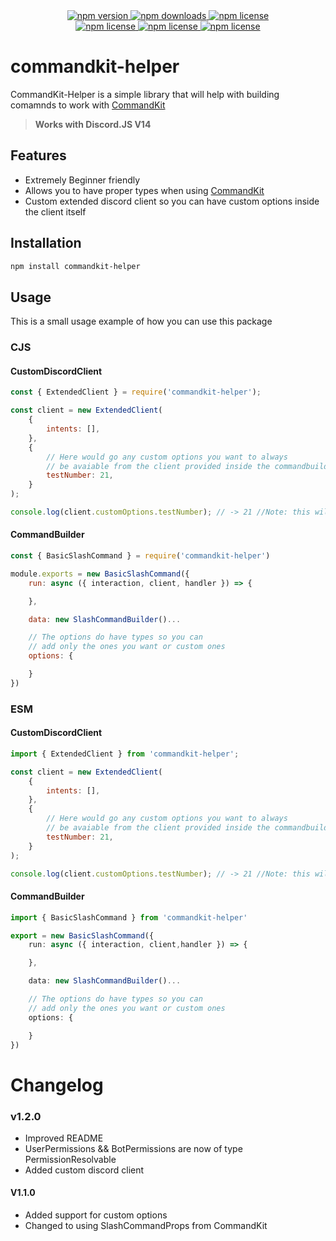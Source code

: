 <div align="center">
  <a href="https://www.npmjs.com/package/commandkit-helper">
    <img src="https://img.shields.io/npm/v/commandkit-helper?style=for-the-badge" alt="npm version" />
  </a>
  <a href="https://www.npmjs.com/package/commandkit-helper">
    <img src="https://img.shields.io/npm/dt/commandkit-helper?style=for-the-badge" alt="npm downloads" />
  </a>
  <a href="https://www.npmjs.com/package/commandkit-helper">
    <img src="https://img.shields.io/npm/l/commandkit-helper?style=for-the-badge" alt="npm license" />
  </a>
  <br />
  <a href="https://www.npmjs.com/package/commandkit-helper">
    <img src="https://img.shields.io/github/issues/FearlessNite345/commandkit-helper?style=for-the-badge" alt="npm license" />
  </a>
  <a href="https://www.npmjs.com/package/commandkit-helper">
    <img src="https://img.shields.io/github/stars/FearlessNite345/commandkit-helper?style=for-the-badge" alt="npm license" />
  </a>
  <a href="https://www.npmjs.com/package/commandkit-helper">
    <img src="https://img.shields.io/github/forks/FearlessNite345/commandkit-helper?style=for-the-badge" alt="npm license" />
  </a>
</div>

# commandkit-helper

CommandKit-Helper is a simple library that will help with building comamnds to work with [CommandKit](https://www.npmjs.com/package/commandkit)

> **Works with Discord.JS V14**

## Features

-   Extremely Beginner friendly
-   Allows you to have proper types when using [CommandKit](https://www.npmjs.com/package/commandkit)
-   Custom extended discord client so you can have custom options inside the client itself

## Installation

```bash
npm install commandkit-helper
```

## Usage

This is a small usage example of how you can use this package

### CJS

#### CustomDiscordClient

```js
const { ExtendedClient } = require('commandkit-helper');

const client = new ExtendedClient(
    {
        intents: [],
    },
    {
        // Here would go any custom options you want to always
        // be avaiable from the client provided inside the commandbuilders
        testNumber: 21,
    }
);

console.log(client.customOptions.testNumber); // -> 21 //Note: this will not give you intellisence
```

#### CommandBuilder

```js
const { BasicSlashCommand } = require('commandkit-helper')

module.exports = new BasicSlashCommand({
    run: async ({ interaction, client, handler }) => {

    },

    data: new SlashCommandBuilder()...

    // The options do have types so you can
    // add only the ones you want or custom ones
    options: {

    }
})
```

### ESM

#### CustomDiscordClient

```js
import { ExtendedClient } from 'commandkit-helper';

const client = new ExtendedClient(
    {
        intents: [],
    },
    {
        // Here would go any custom options you want to always
        // be avaiable from the client provided inside the commandbuilders
        testNumber: 21,
    }
);

console.log(client.customOptions.testNumber); // -> 21 //Note: this will not give you intellisence
```

#### CommandBuilder

```ts
import { BasicSlashCommand } from 'commandkit-helper'

export = new BasicSlashCommand({
    run: async ({ interaction, client,handler }) => {

    },

    data: new SlashCommandBuilder()...

    // The options do have types so you can
    // add only the ones you want or custom ones
    options: {

    }
})
```

# Changelog

### v1.2.0

-   Improved README
-   UserPermissions && BotPermissions are now of type PermissionResolvable
-   Added custom discord client

#### V1.1.0

-   Added support for custom options
-   Changed to using SlashCommandProps from CommandKit

